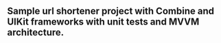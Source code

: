 ## Sample url shortener project with Combine and UIKit frameworks with unit tests and MVVM architecture.
